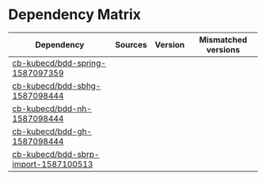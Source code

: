 # Dependency Matrix

Dependency | Sources | Version | Mismatched versions
---------- | ------- | ------- | -------------------
[cb-kubecd/bdd-spring-1587097359](https://github.com/cb-kubecd/bdd-spring-1587097359.git) |  | []() | 
[cb-kubecd/bdd-sbhg-1587098444](https://github.com/cb-kubecd/bdd-sbhg-1587098444.git) |  | []() | 
[cb-kubecd/bdd-nh-1587098444](https://github.com/cb-kubecd/bdd-nh-1587098444.git) |  | []() | 
[cb-kubecd/bdd-gh-1587098444](https://github.com/cb-kubecd/bdd-gh-1587098444.git) |  | []() | 
[cb-kubecd/bdd-sbrp-import-1587100513](https://github.com/cb-kubecd/bdd-sbrp-import-1587100513.git) |  | []() | 
